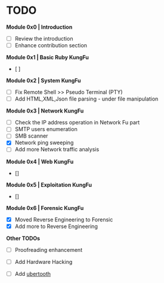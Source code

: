 # TODO

**Module 0x0 | Introduction**
- [ ] Review the introduction 
- [ ] Enhance contribution section

**Module 0x1 | Basic Ruby KungFu**
- [ ] 

**Module 0x2 | System KungFu**
- [ ] Fix Remote Shell >> Pseudo Terminal (PTY)
- [ ] Add HTML,XML,Json file parsing - under file manipulation 

**Module 0x3 | Network KungFu**
- [ ] Check the IP address operation in Network Fu part
- [ ] SMTP users enumeration
- [ ] SMB scanner
- [x] Network ping sweeping
- [ ] Add more Network traffic analysis 

**Module 0x4 | Web KungFu**
- []

**Module 0x5 | Exploitation KungFu**
- []

**Module 0x6 | Forensic KungFu**
- [x] Moved Reverse Engineering to Forensic  
- [x] Add more to Reverse Engineering 

**Other TODOs**
- [ ] Proofreading enhancement
- [ ] Add Hardware Hacking
- [ ] Add [ubertooth](http://www.evilsocket.net/2015/02/12/rubertooth-a-complete-ruby-porting-of-the-ubertooth-libraries-and-utilities/) 




